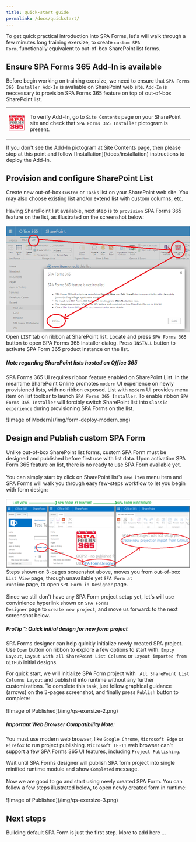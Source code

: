 ```yaml
---
title: Quick-start guide
permalink: /docs/quickstart/
---
```


To get quick practical introduction into SPA Forms, let's will walk through a few minutes long training exersize, to create <code>custom SPA Form</code>, functionally equivalent to out-of-box SharePoint list forms.

## Ensure SPA Forms 365 Add-In is available

Before begin working on training exersize, we need to ensure that <code>SPA Forms 365 Installer Add-In</code> is avaliable on SharePoint web site. <code>Add-In</code> is neccessary to provision SPA Forms 365 feature on top of out-of-box SharePoint list. 
<table>
  <tr>
    <td>
      <img src="/img/logo-96.png"/>
    </td>
    <td>
      <p>
To verify Add-In, go to <code>Site Contents</code> page on your SharePoint site and check that <code>SPA Forms 365 Installer</code> pictogram is present.  
      </p>
    </td>
  </tr>
</table>
If you don't see the Add-In pictogram at Site Contents page, then please stop at this point and follow [Installation](/docs/installation) instructions to deploy the Add-In.

## Provision and configure SharePoint List

Create new out-of-box <code>Custom</code> or <code>Tasks</code> list on your SharePoint web site. You may also choose existing list and/or extend list with custom columns, etc. 
<br/>
<br/>
Having SharePoint list available, next step is to <code>provision</code> SPA Forms 365 feature on the list, as illustrated on the screenshot below:  
<br/>
![Image of Installer](/img/SPSForms365Installer1.PNG)
<br/>
Open <code>LIST</code> tab on ribbon at SharePoint list. Locate and press <code>SPA Forms 365</code> button to open SPA Forms 365 Installer dialog. Press <code>INSTALL</code> button to activate SPA Form 365 product instance on the list.
<div class="note warning">
  <h5>Note regarding SharePoint lists hosted on Office 365</h5>
  <p>
    SPA Forms 365 UI requires ribbon feature enabled on SharePoint List. In the meantime SharePoint Online promotes <code>modern</code> UI experience on newly provisioned lists, with no ribbon exposed. List with <code>modern</code> UI provides menu item  on list toolbar to launch <code>SPA Forms 365 Installer</code>. To enable ribbon <code>SPA Forms 365 Installer</code> will forcibly switch SharePoint list into <code>Classic experience</code> during provisioning SPA Forms on the list.
  </p>
</div>
![Image of Modern](/img/form-deploy-modern.png)

## Design and Publish custom SPA Form

Unlike out-of-box SharePoint list forms, custom SPA Form must be designed and published before first use with list data. Upon activation SPA Form 365 feature on list, there is no ready to use SPA Form available yet. 
<br/>
<br/>
You can simply start by click on SharePoint list's <code>new item</code> menu item and SPA Forms will walk you through easy few-steps workflow to let you begin with form design:
<br/>
<br/>
![Image of Design1](/img/qs-exersize-1.png)
<br/>
Steps shown on 3-pages screenshot above, moves you from out-of-box <code>List View</code> page, through unavailable yet <code>SFA Form at runtime</code> page, to open <code>SPA Form in Designer</code> page.
<br/>
<br/>
Since we still don't have any SPA Form project setup yet, let's will use convinience hyperlink shown on <code>SPA Forms Designer</code> page to <code>create new project</code>, and move us forward: to the next screenshot below.
<div class="note">
  <h5>ProTip™: Quick initial design for new form project</h5>
  <p>
    SPA Forms designer can help quickly initialize newly created SPA project. Use <code>Open</code> button on ribbon to explore a few options to start with: <code>Empty Layout</code>, <code>Layout with all SharePoint List Columns</code> or <code>Layout imported from GitHub</code> initial designs.
  </p>
</div>
For quick start, we will initialize SPA Form project with <code> All SharePoint List Columns Layout</code> and publish it into runtime without any further customizations. To complete this task, just follow graphical guidance (arrows) on the 3-pages screenshot, and finally press <code>Publish</code> button to complete:
<br/> 
<br/>
![Image of Published](/img/qs-exersize-2.png)
<br/>
<div class="note warning">
  <h5>Important Web Browser Compatibility Note:</h5>
  <p>
    You must use modern web browser, like <code>Google Chrome</code>, <code>Microsoft Edge</code> or <code>Firefox</code> to run project publishing. 
    <code>Microsoft IE-11</code> web browser can't support a few SPA Forms 365 UI features, including <code>Project Publishing</code>.
  </p>
</div>
Wait until SPA Forms designer will publish SPA form project into single minified runtime module and show <code>Completed</code> message. 
<br/>
<br/>
Now we are good to go and start using newly created SPA Form. You can follow a few steps illustrated below, to open newly created form in runtime:
<br/>
<br/>
![Image of Published](/img/qs-exersize-3.png)
<br/>

## Next steps

Building default SPA Form is just the first step. More to add here ...
